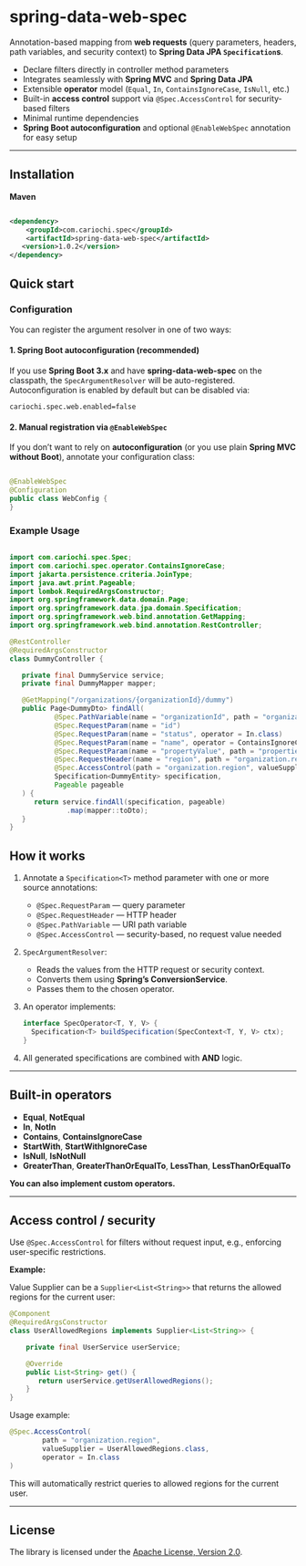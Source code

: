 # spring-data-web-spec

Annotation-based mapping from **web requests** (query parameters, headers, path variables, and security context) to **Spring Data JPA `Specification`s**.

- Declare filters directly in controller method parameters
- Integrates seamlessly with **Spring MVC** and **Spring Data JPA**
- Extensible **operator** model (`Equal`, `In`, `ContainsIgnoreCase`, `IsNull`, etc.)
- Built-in **access control** support via `@Spec.AccessControl` for security-based filters
- Minimal runtime dependencies
- **Spring Boot autoconfiguration** and optional `@EnableWebSpec` annotation for easy setup

---

## Installation

**Maven**

```xml

<dependency>
    <groupId>com.cariochi.spec</groupId>
    <artifactId>spring-data-web-spec</artifactId>
   <version>1.0.2</version>
</dependency>
```

## Quick start

### Configuration

You can register the argument resolver in one of two ways:

#### 1. Spring Boot autoconfiguration (recommended)

If you use **Spring Boot 3.x** and have **spring-data-web-spec** on the classpath, the `SpecArgumentResolver` will be auto-registered.
Autoconfiguration is enabled by default but can be disabled via:

```properties
cariochi.spec.web.enabled=false
```

#### 2. Manual registration via `@EnableWebSpec`

If you don’t want to rely on **autoconfiguration** (or you use plain **Spring MVC without Boot**), annotate your configuration class:
```java

@EnableWebSpec
@Configuration
public class WebConfig {
}
```

### Example Usage

```java

import com.cariochi.spec.Spec;
import com.cariochi.spec.operator.ContainsIgnoreCase;
import jakarta.persistence.criteria.JoinType;
import java.awt.print.Pageable;
import lombok.RequiredArgsConstructor;
import org.springframework.data.domain.Page;
import org.springframework.data.jpa.domain.Specification;
import org.springframework.web.bind.annotation.GetMapping;
import org.springframework.web.bind.annotation.RestController;

@RestController
@RequiredArgsConstructor
class DummyController {

   private final DummyService service;
   private final DummyMapper mapper;

   @GetMapping("/organizations/{organizationId}/dummy")
   public Page<DummyDto> findAll(
           @Spec.PathVariable(name = "organizationId", path = "organization.id", required = true)
           @Spec.RequestParam(name = "id")
           @Spec.RequestParam(name = "status", operator = In.class)
           @Spec.RequestParam(name = "name", operator = ContainsIgnoreCase.class)
           @Spec.RequestParam(name = "propertyValue", path = "properties.value", joinType = JoinType.INNER, operator = In.class, distinct = true)
           @Spec.RequestHeader(name = "region", path = "organization.region")
           @Spec.AccessControl(path = "organization.region", valueSupplier = UserAllowedRegions.class, operator = In.class)
           Specification<DummyEntity> specification,
           Pageable pageable
   ) {
      return service.findAll(specification, pageable)
              .map(mapper::toDto);
   }
}
```

## How it works

1. Annotate a `Specification<T>` method parameter with one or more source annotations:
   - `@Spec.RequestParam` — query parameter
   - `@Spec.RequestHeader` — HTTP header
   - `@Spec.PathVariable` — URI path variable
   - `@Spec.AccessControl` — security-based, no request value needed


2. `SpecArgumentResolver`:
   - Reads the values from the HTTP request or security context.
   - Converts them using **Spring’s ConversionService**.
   - Passes them to the chosen operator.


3. An operator implements:

   ```java
   interface SpecOperator<T, Y, V> {
     Specification<T> buildSpecification(SpecContext<T, Y, V> ctx);
   }
   ```

4. All generated specifications are combined with **AND** logic.

---

## Built-in operators

- **Equal**, **NotEqual**
- **In**, **NotIn**
- **Contains**, **ContainsIgnoreCase**
- **StartWith**, **StartWithIgnoreCase**
- **IsNull**, **IsNotNull**
- **GreaterThan**, **GreaterThanOrEqualTo**, **LessThan**, **LessThanOrEqualTo**

**You can also implement custom operators.**

---

## Access control / security

Use `@Spec.AccessControl` for filters without request input, e.g., enforcing user-specific restrictions.

**Example:**

Value Supplier can be a `Supplier<List<String>>` that returns the allowed regions for the current user:
```java
@Component
@RequiredArgsConstructor
class UserAllowedRegions implements Supplier<List<String>> {

    private final UserService userService;

    @Override
    public List<String> get() {
       return userService.getUserAllowedRegions();
    }
}
```

Usage example:

```java
@Spec.AccessControl(
        path = "organization.region", 
        valueSupplier = UserAllowedRegions.class, 
        operator = In.class
)
```

This will automatically restrict queries to allowed regions for the current user.

---

## License

The library is licensed under the [Apache License, Version 2.0](https://www.apache.org/licenses/LICENSE-2.0). 
